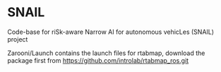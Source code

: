 # SNAIL
Code-base for riSk-aware Narrow AI for autonomous vehicLes (SNAIL) project

Zarooni/Launch contains the launch files for rtabmap, download the package first from https://github.com/introlab/rtabmap_ros.git
